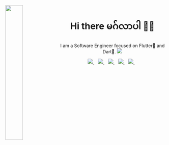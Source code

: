 
<img align="left" width="33%" src="https://user-images.githubusercontent.com/63788675/216775001-8f29d743-b831-4f7b-b4d6-c5e6c8de1b69.png">

<h1 align='center'>Hi there မဂ်လာပါ 👋🏾 </h1>

<p align='center'>I am a Software Engineer focused on Flutter💙 and Dart💛. <img src="https://gpvc.arturio.dev/Saw-YanLinOo" /></p>


<p align='center'>
<a href="mailto:yly80103@gmail.com">
  <img src="https://img.shields.io/badge/email me-%23D14836.svg?&style=for-the-badge&logo=gmail&logoColor=white" />
</a>&nbsp;&nbsp;
<a href="https://twitter.com/SawYanlinOo1">
  <img src="https://img.shields.io/badge/twitter-%231DA1F2.svg?&style=for-the-badge&logo=twitter&logoColor=white" />
</a>&nbsp;&nbsp;
<a href="https://www.linkedin.com/in/saw-yan-lin-oo-57903a1a5/">
  <img src="https://img.shields.io/badge/linkedin-%230077B5.svg?&style=for-the-badge&logo=linkedin&logoColor=white" />
</a>&nbsp;&nbsp;
<a href="https://www.facebook.com/profile.php?id=100016791254458">
  <img src="https://img.shields.io/badge/facebook-%230077B5.svg?&style=for-the-badge&logo=facebook&logoColor=white" />
</a>&nbsp;&nbsp;
<!--
<a href="https://www.twitch.tv/Saw-YanLinOo">
  <img src="https://img.shields.io/badge/twitch-%236441a5.svg?&style=for-the-badge&logo=twitch&logoColor=white" />
</a>&nbsp;&nbsp;
-->
<a href="https://medium.com/@yan_yan">
  <img src="https://img.shields.io/badge/medium-%2312100E.svg?&style=for-the-badge&logo=medium&logoColor=white" />
</a>&nbsp;&nbsp;

<!-- <a href="http://wa.me/22961701427?text=Hello Jide">
  <img src="https://img.shields.io/badge/whatsapp-%34B7F1.svg?&style=for-the-badge&logo=whatsapp&logoColor=white" />
</a>&nbsp;&nbsp; -->

<!--
<a href="https://www.youtube.com/channel/UCDKCzyQaoyH9pzAvLyCydmw">
  <img src="https://img.shields.io/badge/youtube-%23D14836.svg?&style=for-the-badge&logo=youtube&logoColor=white" />
</a> 
-->

<!-- ![Snake animation](gitartwork.svg)
</p> -->



<!--
<img src="https://github-readme-stats.vercel.app/api?username=Saw-YanLinOo&&show_icons=true&title_color=ffffff&icon_color=bb2acf&text_color=daf7dc&bg_color=191919">
-->



<!--
<p align='center'>
  <a href="https://stackoverflow.com/users/19269975/yanyan">
  <img src="https://img.shields.io/stackexchange/stackoverflow/r/19269975?style=for-the-badge" />
</a>&nbsp;&nbsp;
</p>
-->



<!--
</p>
<p align='center'>
<a href="https://stackoverflow.com/users/19269975/yanyan"><img src="https://stackoverflow.com/users/flair/19269975.png" width="208" height="58" alt="profile for Yan Yan at Stack Overflow, Q&amp;A for professional and enthusiast programmers" title="profile for Yan Yan at Stack Overflow, Q&amp;A for professional and enthusiast programmers"></a>&nbsp;&nbsp;
</p>
-->

<!--
**Saw-YanLinOo/Saw-YanLinOo** is a ✨ _special_ ✨ repository because its `README.md` (this file) appears on your GitHub profile.

Here are some ideas to get you started:

- 🔭 I’m currently working on ...
- 🌱 I’m currently learning ...
- 👯 I’m looking to collaborate on ...
- 🤔 I’m looking for help with ...
- 💬 Ask me about ...
- 📫 How to reach me: ...
- 😄 Pronouns: ...
- ⚡ Fun fact: ...
-->
